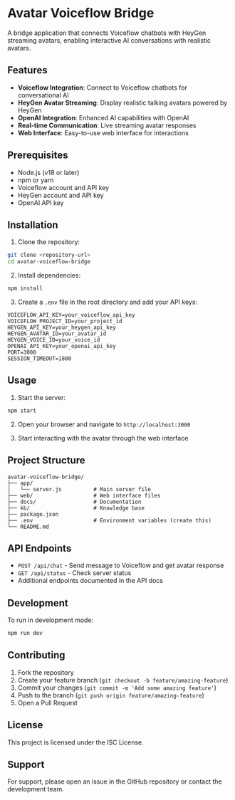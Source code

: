 # Avatar Voiceflow Bridge

A bridge application that connects Voiceflow chatbots with HeyGen streaming avatars, enabling interactive AI conversations with realistic avatars.

## Features

- **Voiceflow Integration**: Connect to Voiceflow chatbots for conversational AI
- **HeyGen Avatar Streaming**: Display realistic talking avatars powered by HeyGen
- **OpenAI Integration**: Enhanced AI capabilities with OpenAI
- **Real-time Communication**: Live streaming avatar responses
- **Web Interface**: Easy-to-use web interface for interactions

## Prerequisites

- Node.js (v18 or later)
- npm or yarn
- Voiceflow account and API key
- HeyGen account and API key
- OpenAI API key

## Installation

1. Clone the repository:
```bash
git clone <repository-url>
cd avatar-voiceflow-bridge
```

2. Install dependencies:
```bash
npm install
```

3. Create a `.env` file in the root directory and add your API keys:
```env
VOICEFLOW_API_KEY=your_voiceflow_api_key
VOICEFLOW_PROJECT_ID=your_project_id
HEYGEN_API_KEY=your_heygen_api_key
HEYGEN_AVATAR_ID=your_avatar_id
HEYGEN_VOICE_ID=your_voice_id
OPENAI_API_KEY=your_openai_api_key
PORT=3000
SESSION_TIMEOUT=1800
```

## Usage

1. Start the server:
```bash
npm start
```

2. Open your browser and navigate to `http://localhost:3000`

3. Start interacting with the avatar through the web interface

## Project Structure

```
avatar-voiceflow-bridge/
├── app/
│   └── server.js          # Main server file
├── web/                   # Web interface files
├── docs/                  # Documentation
├── kb/                    # Knowledge base
├── package.json
├── .env                   # Environment variables (create this)
└── README.md
```

## API Endpoints

- `POST /api/chat` - Send message to Voiceflow and get avatar response
- `GET /api/status` - Check server status
- Additional endpoints documented in the API docs

## Development

To run in development mode:
```bash
npm run dev
```

## Contributing

1. Fork the repository
2. Create your feature branch (`git checkout -b feature/amazing-feature`)
3. Commit your changes (`git commit -m 'Add some amazing feature'`)
4. Push to the branch (`git push origin feature/amazing-feature`)
5. Open a Pull Request

## License

This project is licensed under the ISC License.

## Support

For support, please open an issue in the GitHub repository or contact the development team.